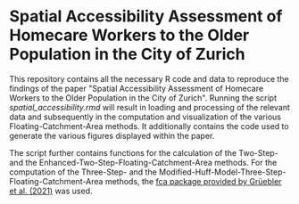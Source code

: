 # Spatial Accessibility Assessment of Homecare Workers to the Older Population in the City of Zurich

This repository contains all the necessary R code and data to reproduce the findings of the paper "Spatial Accessibility Assessment of Homecare Workers to the Older Population in the City of Zurich". Running the script *spatial_accessibility.rmd* will result in loading and processing of the relevant data and subsequently in the computation and visualization of the various Floating-Catchment-Area methods. It additionally contains the code used to generate the various figures displayed within the paper.

The script further contains functions for the calculation of the Two-Step- and the Enhanced-Two-Step-Floating-Catchment-Area methods. For the computation of the Three-Step- and the Modified-Huff-Model-Three-Step-Floating-Catchment-Area methods, the [fca package provided by Grüebler et al. (2021)](https://egrueebler.github.io/fca/) was used.
